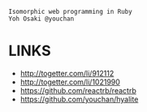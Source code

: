 
```
Isomorphic web programming in Ruby
Yoh Osaki @youchan
```

LINKS
=======

- http://togetter.com/li/912112
- http://togetter.com/li/1021990
- https://github.com/reactrb/reactrb
- https://github.com/youchan/hyalite


